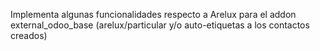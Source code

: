 Implementa algunas funcionalidades respecto a Arelux para el addon external_odoo_base (arelux/particular y/o auto-etiquetas a los contactos creados)

